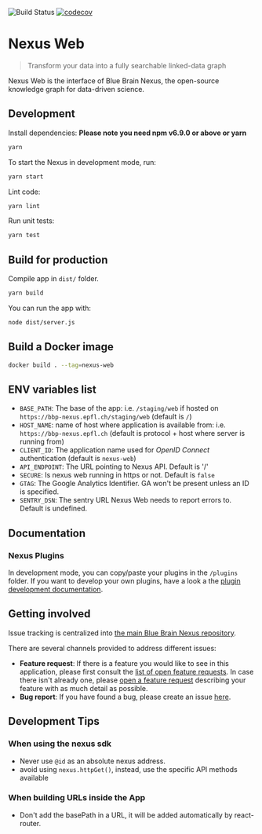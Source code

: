 ![Build Status](https://github.com/BlueBrain/nexus-web/workflows/Review/badge.svg)
[![codecov](https://codecov.io/gh/BlueBrain/nexus-web/branch/master/graph/badge.svg)](https://codecov.io/gh/BlueBrain/nexus-web)

# Nexus Web

> Transform your data into a fully searchable linked-data graph

Nexus Web is the interface of Blue Brain Nexus, the open-source knowledge graph for data-driven science.

## Development

Install dependencies:
**Please note you need npm v6.9.0 or above or yarn**

```sh
yarn
```

To start the Nexus in development mode, run:

```sh
yarn start
```

Lint code:

```sh
yarn lint
```

Run unit tests:

```sh
yarn test
```

## Build for production

Compile app in `dist/` folder.

```sh
yarn build
```

You can run the app with:

```sh
node dist/server.js
```

## Build a Docker image

```sh
docker build . --tag=nexus-web
```

## ENV variables list

- `BASE_PATH`: The base of the app: i.e. `/staging/web` if hosted on `https://bbp-nexus.epfl.ch/staging/web` (default is `/`)
- `HOST_NAME`: name of host where application is available from: i.e. `https://bbp-nexus.epfl.ch` (default is protocol + host where server is running from)
- `CLIENT_ID`: The application name used for _OpenID Connect_ authentication (default is `nexus-web`)
- `API_ENDPOINT`: The URL pointing to Nexus API. Default is '/'
- `SECURE`: Is nexus web running in https or not. Default is `false`
- `GTAG`: The Google Analytics Identifier. GA won't be present unless an ID is specified.
- `SENTRY_DSN`: The sentry URL Nexus Web needs to report errors to. Default is undefined.

## Documentation

### Nexus Plugins

In development mode, you can copy/paste your plugins in the `/plugins` folder. If you want to develop your own plugins, have a look a the [plugin development documentation](./docs/pluginDevelopment.md).

## Getting involved

Issue tracking is centralized into [the main Blue Brain Nexus repository](https://github.com/BlueBrain/nexus).

There are several channels provided to address different issues:

- **Feature request**: If there is a feature you would like to see in this application, please first consult the [list of open feature requests](https://github.com/BlueBrain/nexus/issues?q=is%3Aopen+is%3Aissue+label%3Afeature+label%3Afrontend+label%3Anexus-web). In case there isn't already one, please [open a feature request](https://github.com/BlueBrain/nexus/issues/new?labels=feature,frontend,nexus-web) describing your feature with as much detail as possible.
- **Bug report**: If you have found a bug, please create an issue [here](https://github.com/BlueBrain/nexus/issues/new?labels=bug,frontend,nexus-web).

## Development Tips

### When using the nexus sdk

- Never use `@id` as an absolute nexus address.
- avoid using `nexus.httpGet()`, instead, use the specific API methods available

### When building URLs inside the App

- Don't add the basePath in a URL, it will be added automatically by react-router.
